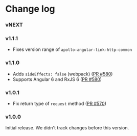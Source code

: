 # Change log

### vNEXT

### v1.1.1

* Fixes version range of `apollo-angular-link-http-common`

### v1.1.0

* Adds `sideEffects: false` (webpack) ([PR #580](https://github.com/apollographql/apollo-angular/pull/580))
* Supports Angular 6 and RxJS 6 ([PR #580](https://github.com/apollographql/apollo-angular/pull/580))

### v1.0.1

* Fix return type of `request` method ([PR #570](https://github.com/apollographql/apollo-angular/pull/570))

### v1.0.0

Initial release. We didn't track changes before this version.
